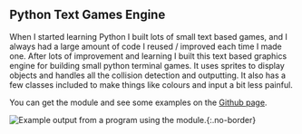 Python Text Games Engine
------------------------

When I started learning Python I built lots of small text based games, and I always had a large amount of code I reused / improved each time I made one. After lots of improvement and learning I built this text based graphics engine for building small python terminal games. It uses sprites to display objects and handles all the collision detection and outputting. It also has a few classes included to make things like colours and input a bit less painful.

You can get the module and see some examples on the [Github page](http://github.com/olls/graphics).

![Example output from a program using the module.](https://dl.dropboxusercontent.com/s/8901tx3mosaqv1l/terrain.png){:.no-border}